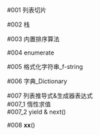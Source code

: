 #001 列表切片

#002 栈

#003 内置排序算法

#004 enumerate

#005 格式化字符串_f-string

#006 字典_Dictionary

#007 列表推导式&生成器表达式  
#007_1 惰性求值  
#007_2 yield & next()

#008 __xx__()